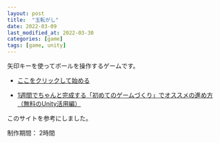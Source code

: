 ```yaml
---
layout: post
title:  "玉転がし"
date: 2022-03-09
last_modified_at: 2022-03-30
categories: [game]
tags: [game, unity]
---
```


矢印キーを使ってボールを操作するゲームです。

- [ここをクリックして始める](/game1/index.html)

- [1週間でちゃんと完成する「初めてのゲームづくり」でオススメの進め方（無料のUnity活用編）](https://note.com/unityjapan/n/n157e58f5167a)

このサイトを参考にしました。

制作期間： 2時間